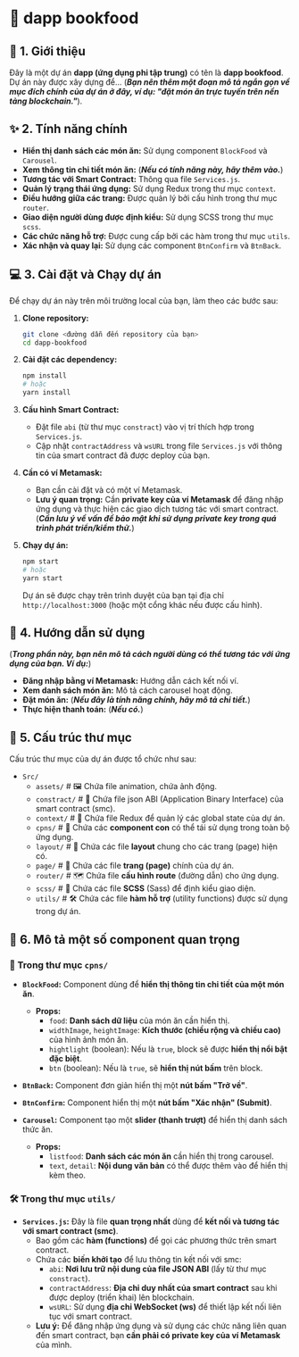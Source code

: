 # 🚀 dapp bookfood

## 📝 1. Giới thiệu

Đây là một dự án **dapp (ứng dụng phi tập trung)** có tên là **dapp bookfood**. Dự án này được xây dựng để... (***Bạn nên thêm một đoạn mô tả ngắn gọn về mục đích chính của dự án ở đây, ví dụ: "đặt món ăn trực tuyến trên nền tảng blockchain."***).

## ✨ 2. Tính năng chính

- **Hiển thị danh sách các món ăn:** Sử dụng component `BlockFood` và `Carousel`.
- **Xem thông tin chi tiết món ăn:** (***Nếu có tính năng này, hãy thêm vào.***)
- **Tương tác với Smart Contract:** Thông qua file `Services.js`.
- **Quản lý trạng thái ứng dụng:** Sử dụng Redux trong thư mục `context`.
- **Điều hướng giữa các trang:** Được quản lý bởi cấu hình trong thư mục `router`.
- **Giao diện người dùng được định kiểu:** Sử dụng SCSS trong thư mục `scss`.
- **Các chức năng hỗ trợ:** Được cung cấp bởi các hàm trong thư mục `utils`.
- **Xác nhận và quay lại:** Sử dụng các component `BtnConfirm` và `BtnBack`.

## 💻 3. Cài đặt và Chạy dự án

Để chạy dự án này trên môi trường local của bạn, làm theo các bước sau:

1.  **Clone repository:**
    ```bash
    git clone <đường dẫn đến repository của bạn>
    cd dapp-bookfood
    ```

2.  **Cài đặt các dependency:**
    ```bash
    npm install
    # hoặc
    yarn install
    ```

3.  **Cấu hình Smart Contract:**
    - Đặt file `abi` (từ thư mục `constract`) vào vị trí thích hợp trong `Services.js`.
    - Cập nhật `contractAddress` và `wsURL` trong file `Services.js` với thông tin của smart contract đã được deploy của bạn.

4.  **Cần có ví Metamask:**
    - Bạn cần cài đặt và có một ví Metamask.
    - **Lưu ý quan trọng:** Cần **private key của ví Metamask** để đăng nhập ứng dụng và thực hiện các giao dịch tương tác với smart contract. (***Cần lưu ý về vấn đề bảo mật khi sử dụng private key trong quá trình phát triển/kiểm thử.***)

5.  **Chạy dự án:**
    ```bash
    npm start
    # hoặc
    yarn start
    ```
    Dự án sẽ được chạy trên trình duyệt của bạn tại địa chỉ `http://localhost:3000` (hoặc một cổng khác nếu được cấu hình).

## 📖 4. Hướng dẫn sử dụng

(***Trong phần này, bạn nên mô tả cách người dùng có thể tương tác với ứng dụng của bạn. Ví dụ:***)

- **Đăng nhập bằng ví Metamask:** Hướng dẫn cách kết nối ví.
- **Xem danh sách món ăn:** Mô tả cách carousel hoạt động.
- **Đặt món ăn:** (***Nếu đây là tính năng chính, hãy mô tả chi tiết.***)
- **Thực hiện thanh toán:** (***Nếu có.***)

## 📂 5. Cấu trúc thư mục

Cấu trúc thư mục của dự án được tổ chức như sau:

- `Src/`
    - `assets/`         # 🖼️ Chứa file animation, chứa ảnh động.
    - `constract/`      # 📜 Chứa file json ABI (Application Binary Interface) của smart contract (smc).
    - `context/`        # 🔄 Chứa file Redux để quản lý các global state của dự án.
    - `cpns/`           # 🧩 Chứa các **component con** có thể tái sử dụng trong toàn bộ ứng dụng.
    - `layout/`         # 🧱 Chứa các file **layout** chung cho các trang (page) hiện có.
    - `page/`           # 📄 Chứa các file **trang (page)** chính của dự án.
    - `router/`         # 🗺️ Chứa file **cấu hình route** (đường dẫn) cho ứng dụng.
    - `scss/`           # 🎨 Chứa các file **SCSS** (Sass) để định kiểu giao diện.
    - `utils/`          # 🛠️ Chứa các file **hàm hỗ trợ** (utility functions) được sử dụng trong dự án.

## 🧩 6. Mô tả một số component quan trọng

### 📂 Trong thư mục `cpns/`

- **`BlockFood`:** Component dùng để **hiển thị thông tin chi tiết của một món ăn**.
    - **Props:**
        - `food`: **Danh sách dữ liệu** của món ăn cần hiển thị.
        - `widthImage`, `heightImage`: **Kích thước (chiều rộng và chiều cao)** của hình ảnh món ăn.
        - `hightlight` (boolean): Nếu là `true`, block sẽ được **hiển thị nổi bật đặc biệt**.
        - `btn` (boolean): Nếu là `true`, sẽ **hiển thị nút bấm** trên block.

- **`BtnBack`:** Component đơn giản hiển thị một **nút bấm "Trở về"**.

- **`BtnConfirm`:** Component hiển thị một **nút bấm "Xác nhận" (Submit)**.

- **`Carousel`:** Component tạo một **slider (thanh trượt)** để hiển thị danh sách thức ăn.
    - **Props:**
        - `listfood`: **Danh sách các món ăn** cần hiển thị trong carousel.
        - `text`, `detail`: **Nội dung văn bản** có thể được thêm vào để hiển thị kèm theo.

### 🛠️ Trong thư mục `utils/`

- **`Services.js`:** Đây là file **quan trọng nhất** dùng để **kết nối và tương tác với smart contract (smc)**.
    - Bao gồm các **hàm (functions)** để gọi các phương thức trên smart contract.
    - Chứa các **biến khởi tạo** để lưu thông tin kết nối với smc:
        - `abi`: **Nơi lưu trữ nội dung của file JSON ABI** (lấy từ thư mục `constract`).
        - `contractAddress`: **Địa chỉ duy nhất của smart contract** sau khi được deploy (triển khai) lên blockchain.
        - `wsURL`: Sử dụng **địa chỉ WebSocket (ws)** để thiết lập kết nối liên tục với smart contract.
    - **Lưu ý:** Để đăng nhập ứng dụng và sử dụng các chức năng liên quan đến smart contract, bạn **cần phải có private key của ví Metamask** của mình.

